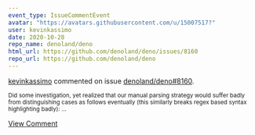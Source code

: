 ```yaml
---
event_type: IssueCommentEvent
avatar: "https://avatars.githubusercontent.com/u/15007517?"
user: kevinkassimo
date: 2020-10-28
repo_name: denoland/deno
html_url: https://github.com/denoland/deno/issues/8160
repo_url: https://github.com/denoland/deno
---
```


<a href='https://github.com/kevinkassimo' target='_blank'>kevinkassimo</a> commented on issue <a href='https://github.com/denoland/deno/issues/8160' target='_blank'>denoland/deno#8160</a>.

<small>Did some investigation, yet realized that our manual parsing strategy would suffer badly from distinguishing cases as follows eventually (this similarly breaks regex based syntax highlighting badly):...</small>

<a href='https://github.com/denoland/deno/issues/8160' target='_blank'>View Comment</a>